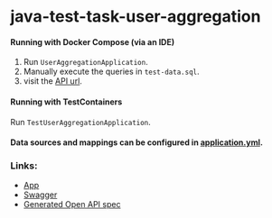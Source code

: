 # java-test-task-user-aggregation




#### Running with Docker Compose (via an IDE)
1. Run `UserAggregationApplication`.
2. Manually execute the queries in `test-data.sql`.
3. visit the [API url](http://localhost:8080/users).

#### Running with TestContainers
Run `TestUserAggregationApplication`.

#### Data sources and mappings can be configured in [application.yml](src/main/resources/application.yml).

### Links:
- [App](http://localhost:8080/users)
- [Swagger](http://localhost:8080/swagger-ui/index.html)
- [Generated Open API spec](http://localhost:8080/v3/api-docs.yaml)
